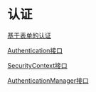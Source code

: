# 认证

[基于表单的认证](SpringBoot_SpringSecurity_Form_Authentication.md)

[Authentication接口](SpringBoot_SpringSecurity_Authentication_Interface.md)

[SecurityContext接口](SpringBoot_SpringSecurity_SecurityContext_Interface.md)

[AuthenticationManager接口](SpringBoot_SpringSecurity_AuthenticationManager_Interface.md)